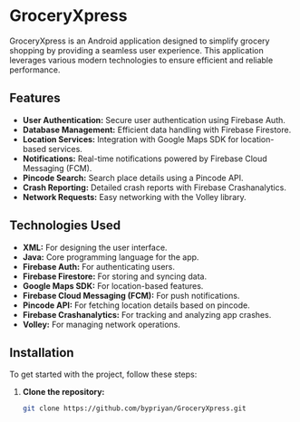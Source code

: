 # GroceryXpress

GroceryXpress is an Android application designed to simplify grocery shopping by providing a seamless user experience. This application leverages various modern technologies to ensure efficient and reliable performance.

## Features

- **User Authentication:** Secure user authentication using Firebase Auth.
- **Database Management:** Efficient data handling with Firebase Firestore.
- **Location Services:** Integration with Google Maps SDK for location-based services.
- **Notifications:** Real-time notifications powered by Firebase Cloud Messaging (FCM).
- **Pincode Search:** Search place details using a Pincode API.
- **Crash Reporting:** Detailed crash reports with Firebase Crashanalytics.
- **Network Requests:** Easy networking with the Volley library.

## Technologies Used

- **XML:** For designing the user interface.
- **Java:** Core programming language for the app.
- **Firebase Auth:** For authenticating users.
- **Firebase Firestore:** For storing and syncing data.
- **Google Maps SDK:** For location-based features.
- **Firebase Cloud Messaging (FCM):** For push notifications.
- **Pincode API:** For fetching location details based on pincode.
- **Firebase Crashanalytics:** For tracking and analyzing app crashes.
- **Volley:** For managing network operations.

## Installation

To get started with the project, follow these steps:

1. **Clone the repository:**
   ```bash
   git clone https://github.com/bypriyan/GroceryXpress.git
